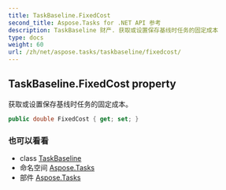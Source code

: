 ```yaml
---
title: TaskBaseline.FixedCost
second_title: Aspose.Tasks for .NET API 参考
description: TaskBaseline 财产. 获取或设置保存基线时任务的固定成本
type: docs
weight: 60
url: /zh/net/aspose.tasks/taskbaseline/fixedcost/
---
```

## TaskBaseline.FixedCost property

获取或设置保存基线时任务的固定成本。

```csharp
public double FixedCost { get; set; }
```

### 也可以看看

* class [TaskBaseline](../)
* 命名空间 [Aspose.Tasks](../../taskbaseline/)
* 部件 [Aspose.Tasks](../../../)


